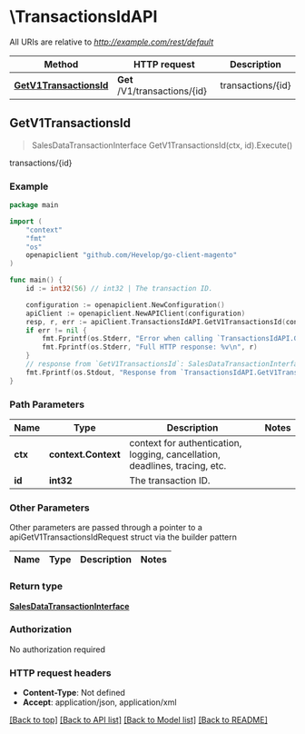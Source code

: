 # \TransactionsIdAPI

All URIs are relative to *http://example.com/rest/default*

Method | HTTP request | Description
------------- | ------------- | -------------
[**GetV1TransactionsId**](TransactionsIdAPI.md#GetV1TransactionsId) | **Get** /V1/transactions/{id} | transactions/{id}



## GetV1TransactionsId

> SalesDataTransactionInterface GetV1TransactionsId(ctx, id).Execute()

transactions/{id}



### Example

```go
package main

import (
	"context"
	"fmt"
	"os"
	openapiclient "github.com/Hevelop/go-client-magento"
)

func main() {
	id := int32(56) // int32 | The transaction ID.

	configuration := openapiclient.NewConfiguration()
	apiClient := openapiclient.NewAPIClient(configuration)
	resp, r, err := apiClient.TransactionsIdAPI.GetV1TransactionsId(context.Background(), id).Execute()
	if err != nil {
		fmt.Fprintf(os.Stderr, "Error when calling `TransactionsIdAPI.GetV1TransactionsId``: %v\n", err)
		fmt.Fprintf(os.Stderr, "Full HTTP response: %v\n", r)
	}
	// response from `GetV1TransactionsId`: SalesDataTransactionInterface
	fmt.Fprintf(os.Stdout, "Response from `TransactionsIdAPI.GetV1TransactionsId`: %v\n", resp)
}
```

### Path Parameters


Name | Type | Description  | Notes
------------- | ------------- | ------------- | -------------
**ctx** | **context.Context** | context for authentication, logging, cancellation, deadlines, tracing, etc.
**id** | **int32** | The transaction ID. | 

### Other Parameters

Other parameters are passed through a pointer to a apiGetV1TransactionsIdRequest struct via the builder pattern


Name | Type | Description  | Notes
------------- | ------------- | ------------- | -------------


### Return type

[**SalesDataTransactionInterface**](SalesDataTransactionInterface.md)

### Authorization

No authorization required

### HTTP request headers

- **Content-Type**: Not defined
- **Accept**: application/json, application/xml

[[Back to top]](#) [[Back to API list]](../README.md#documentation-for-api-endpoints)
[[Back to Model list]](../README.md#documentation-for-models)
[[Back to README]](../README.md)

